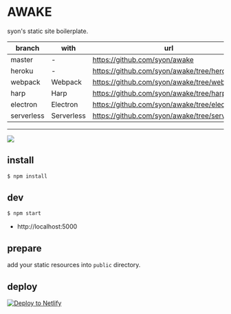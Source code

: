 # AWAKE

syon's static site boilerplate.

| branch     | with       | url                                           |
| ---------- | ---------- | --------------------------------------------- |
| master     | -          | https://github.com/syon/awake                 |
| heroku     | -          | https://github.com/syon/awake/tree/heroku     |
| webpack    | Webpack    | https://github.com/syon/awake/tree/webpack    |
| harp       | Harp       | https://github.com/syon/awake/tree/harp       |
| electron   | Electron   | https://github.com/syon/awake/tree/electron   |
| serverless | Serverless | https://github.com/syon/awake/tree/serverless |

---

<a href="https://www.netlify.com">
  <img src="https://www.netlify.com/img/global/badges/netlify-color-accent.svg"/>
</a>

## install

```bash
$ npm install
```

## dev

```bash
$ npm start
```

- http://localhost:5000

## prepare

add your static resources into `public` directory.

## deploy

<!-- Markdown snippet -->
[![Deploy to Netlify](https://www.netlify.com/img/deploy/button.svg)](https://app.netlify.com/start/deploy?repository=https://github.com/syon/awake)
